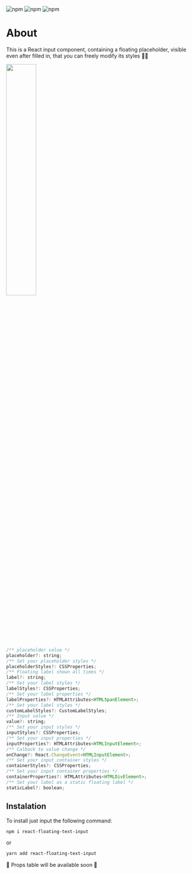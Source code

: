 ![npm](https://img.shields.io/npm/v/react-native?color=%232fa90f&label=react&style=plastic)
![npm](https://img.shields.io/npm/dm/react-floating-text-input?style=plastic)
![npm](https://img.shields.io/npm/dt/react-floating-text-input?style=plastic)

# About

This is a React input component, containing a floating placeholder, visible even after filled in, that you can freely modify its styles 💅🎉

<img src ="https://i.imgur.com/dNysEdn.gif" width="40%"/>

```javascript
/** placeholder value */
placeholder?: string;
/** Set your placeholder styles */
placeholderStyles?: CSSProperties;
/** Floating label shown all times */
label?: string;
/** Set your label styles */
labelStyles?: CSSProperties;
/** Set your label properties */
labelProperties?: HTMLAttributes<HTMLSpanElement>;
/** Set your label styles */
customLabelStyles?: CustomLabelStyles;
/** Input value */
value?: string;
/** Set your input styles */
inputStyles?: CSSProperties;
/** Set your input properties */
inputProperties?: HTMLAttributes<HTMLInputElement>;
/** Calback to value change */
onChange?: React.ChangeEvent<HTMLInputElement>;
/** Set your input container styles */
containerStyles?: CSSProperties;
/** Set your input container properties */
containerProperties?: HTMLAttributes<HTMLDivElement>;
/** Set your label as a static floating label */
staticLabel?: boolean;
```

## Instalation

To install just input the following command:

```bash
npm i react-floating-text-input
```

or

```bash
yarn add react-floating-text-input

```

🚧 Props table will be available soon 🚧
